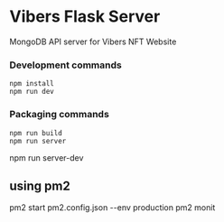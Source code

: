 # Vibers Flask Server

MongoDB API server for Vibers NFT Website



### Development commands
```
npm install
npm run dev
```

### Packaging commands
```
npm run build
npm run server
```

npm run server-dev


## using pm2

 pm2 start pm2.config.json --env production
pm2 monit

